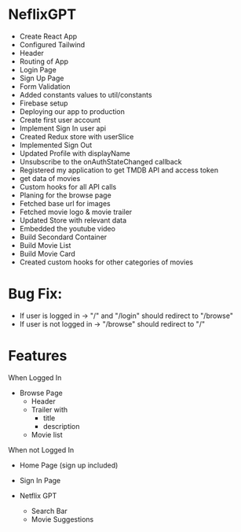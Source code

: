 # NeflixGPT

- Create React App
- Configured Tailwind
- Header
- Routing of App
- Login Page
- Sign Up Page
- Form Validation
- Added constants values to util/constants
- Firebase setup
- Deploying our app to production
- Create first user account
- Implement Sign In user api
- Created Redux store with userSlice
- Implemented Sign Out
- Updated Profile with displayName
- Unsubscribe to the onAuthStateChanged callback
- Registered my application to get TMDB API and access token
- get data of movies
- Custom hooks for all API calls
- Planing for the browse page
- Fetched base url for images
- Fetched movie logo & movie trailer
- Updated Store with relevant data
- Embedded the youtube video
- Build Secondard Container
- Build Movie List
- Build Movie Card
- Created custom hooks for other categories of movies 

# Bug Fix: 
- If user is logged in -> "/" and "/login" should redirect to "/browse"
- If user is not logged in -> "/browse" should redirect to "/"

# Features
When Logged In
- Browse Page
  - Header
  - Trailer with
    - title
    - description
  - Movie list

When not Logged In
- Home Page (sign up included)
- Sign In Page

- Netflix GPT
  - Search Bar
  - Movie Suggestions
